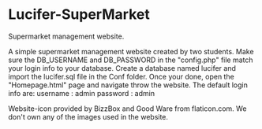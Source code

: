 # Lucifer-SuperMarket
Supermarket management website.

A simple supermarket management website created by two students. Make sure the DB_USERNAME and DB_PASSWORD in the "config.php" file match your login info to your database. Create a database named lucifer and import the lucifer.sql file in the Conf folder. Once your done, open the "Homepage.html" page and navigate throw the website. The default login info are:
username : admin
password : admin

Website-icon provided by BizzBox and Good Ware from flaticon.com. We don't own any of the images used in the website.

